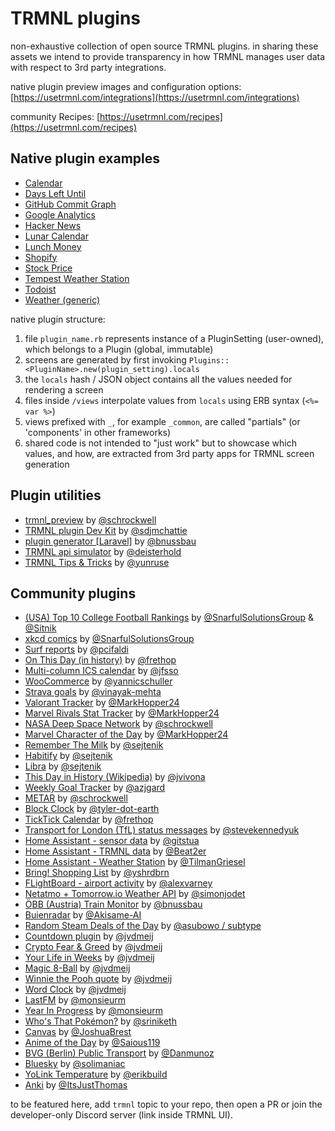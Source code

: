 # TRMNL plugins

non-exhaustive collection of open source TRMNL plugins. in sharing these assets we intend to provide transparency in how TRMNL manages user data with respect to 3rd party integrations.

native plugin preview images and configuration options:
[https://usetrmnl.com/integrations](https://usetrmnl.com/integrations)

community Recipes:
[https://usetrmnl.com/recipes](https://usetrmnl.com/recipes)

## Native plugin examples

- [Calendar](/lib/calendar)
- [Days Left Until](/lib/days_left_until)
- [GitHub Commit Graph](/lib/github_commit_graph)
- [Google Analytics](/lib/google_analytics)
- [Hacker News](/lib/hacker_news)
- [Lunar Calendar](/lib/lunar_calendar)
- [Lunch Money](/lib/lunch_money)
- [Shopify](/lib/shopify)
- [Stock Price](/lib/stock_price)
- [Tempest Weather Station](/lib/tempest_weather_station)
- [Todoist](/lib/todoist)
- [Weather (generic)](/lib/weather)

native plugin structure:

1. file `plugin_name.rb` represents instance of a PluginSetting (user-owned), which belongs to a Plugin (global, immutable)
2. screens are generated by first invoking `Plugins::<PluginName>.new(plugin_setting).locals`
3. the `locals` hash / JSON object contains all the values needed for rendering a screen
4. files inside `/views` interpolate values from `locals` using ERB syntax (`<%= var %>`)
5. views prefixed with `_`, for example `_common`, are called "partials" (or 'components' in other frameworks)
6. shared code is not intended to "just work" but to showcase which values, and how, are extracted from 3rd party apps for TRMNL screen generation

## Plugin utilities

- [trmnl_preview](https://github.com/schrockwell/trmnl_preview) by [@schrockwell](https://github.com/schrockwell)
- [TRMNL plugin Dev Kit](https://github.com/sdjmchattie/trmnl-plugin-dev-kit) by [@sdjmchattie](https://github.com/sdjmchattie)
- [plugin generator [Laravel]](https://github.com/bnussbau/laravel-trmnl) by [@bnussbau](https://github.com/bnussbau)
- [TRMNL api simulator](https://github.com/deisterhold/trmnl-simulator) by [@deisterhold](https://github.com/deisterhold)
- [TRMNL Tips & Tricks](https://github.com/yunruse/trmnl-tricks) by [@yunruse](https://github.com/yunruse)

## Community plugins

- [(USA) Top 10 College Football Rankings](/lib/usa_college_football_rankings.md) by [@SnarfulSolutionsGroup](https://github.com/SnarfulSolutionsGroup) & [@Sitnik](https://github.com/Sitnik)
- [xkcd comics](https://github.com/SnarfulSolutionsGroup/TRMNL-Plugins/blob/main/TRMNL_Comic.md) by [@SnarfulSolutionsGroup](https://github.com/SnarfulSolutionsGroup)
- [Surf reports](https://github.com/pcifaldi/surf_api) by [@pcifaldi](https://github.com/pcifaldi)
- [On This Day (in history)](https://github.com/frethop/TRMNL-thisday) by [@frethop](https://github.com/frethop)
- [Multi-column ICS calendar](https://github.com/jfsso/trmnl-calendar) by [@jfsso](https://github.com/jfsso)
- [WooCommerce](https://github.com/yannicschuller/trmnl-woocommerce) by [@yannicschuller](https://github.com/yannicschuller)
- [Strava goals](https://github.com/vinayak-mehta/trmnl-strava-goals) by [@vinayak-mehta](https://github.com/vinayak-mehta)
- [Valorant Tracker](https://github.com/MarkHopper24/Valorant-Tools) by [@MarkHopper24](https://github.com/MarkHopper24)
- [Marvel Rivals Stat Tracker](https://github.com/MarkHopper24/Marvel-Rivals-TRMNL-Tracker) by [@MarkHopper24](https://github.com/MarkHopper24)
- [NASA Deep Space Network](https://github.com/schrockwell/trmnl-dsn) by [@schrockwell](https://github.com/schrockwell)
- [Marvel Character of the Day](https://github.com/MarkHopper24/Marvel-Character-of-the-Day) by [@MarkHopper24](https://github.com/MarkHopper24)
- [Remember The Milk](https://github.com/sejtenik/trmnl-rtm-plugin) by [@sejtenik](https://github.com/sejtenik)
- [Habitify](https://github.com/sejtenik/trmnl-habitify-plugin) by [@sejtenik](https://github.com/sejtenik)
- [Libra](https://github.com/sejtenik/trmnl-libra-cloud-plugin) by [@sejtenik](https://github.com/sejtenik)
- [This Day in History (Wikipedia)](https://github.com/jvivona/TRMNL-recipes/tree/main/thisdayinhistory) by [@jvivona](https://github.com/jvivona)
- [Weekly Goal Tracker](https://github.com/azjgard/trmnl-weekly-goal-tracker) by [@azjgard](https://github.com/azjgard)
- [METAR](https://github.com/schrockwell/trmnl-metar) by [@schrockwell](https://github.com/schrockwell)
- [Block Clock](https://github.com/tyler-dot-earth/trmnl-notblockclock) by [@tyler-dot-earth](https://github.com/tyler-dot-earth)
- [TickTick Calendar](https://github.com/frethop/TRMNL-ticktick) by [@frethop](https://github.com/frethop)
- [Transport for London (TfL) status messages](https://github.com/stevekennedyuk/trmnl-tfl-status) by [@stevekennedyuk](https://github.com/stevekennedyuk)
- [Home Assistant - sensor data](https://github.com/gitstua/trmnl-plugin-dev/tree/main/home-assistant-trmnl#home-assistant-trmnl-plugin) by [@gitstua](https://github.com/gitstua)
- [Home Assistant - TRMNL data](https://github.com/Beat2er/homeassistant-trmnl-battery) by [@Beat2er](https://github.com/Beat2er)
- [Home Assistant - Weather Station](https://github.com/TilmanGriesel/ha_trmnl_weather_station) by [@TilmanGriesel](https://github.com/TilmanGriesel)
- [Bring! Shopping List](https://github.com/yshrdbrn/trmnl-bring-plugin) by [@yshrdbrn](https://github.com/yshrdbrn)
- [FLightBoard - airport activity](https://github.com/alexvarney/trmnl-flights) by [@alexvarney](https://github.com/alexvarney)
- [Netatmo + Tomorrow.io Weather API](https://github.com/simonjodet/weather_api?tab=readme-ov-file#trmnl-template-example) by [@simonjodet](https://github.com/simonjodet)
- [ÖBB (Austria) Train Monitor](https://github.com/bnussbau/trmnl-train-monitor) by [@bnussbau](https://github.com/bnussbau)
- [Buienradar](https://github.com/Akisame-AI/TRMNL_buienradar/) by [@Akisame-AI](https://github.com/Akisame-AI)
- [Random Steam Deals of the Day](https://github.com/subtype-space/trmnl-steam-deals) by [@asubowo / subtype](https://github.com/subtype-space)
- [Countdown plugin](https://github.com/jvdmeij/trmnl-countdown) by [@jvdmeij](https://github.com/jvdmei)
- [Crypto Fear & Greed](https://github.com/jvdmeij/trmnl-crypto-fear-and-greed) by [@jvdmeij](https://github.com/jvdmei)
- [Your Life in Weeks](https://github.com/jvdmeij/trmnl-your-life-in-weeks) by [@jvdmeij](https://github.com/jvdmei)
- [Magic 8-Ball](https://github.com/jvdmeij/trmnl-magic-8-ball) by [@jvdmeij](https://github.com/jvdmei)
- [Winnie the Pooh quote](https://github.com/jvdmeij/trmnl-winnie-the-pooh) by [@jvdmeij](https://github.com/jvdmei)
- [Word Clock](https://github.com/jvdmeij/trmnl-word-clock) by [@jvdmeij](https://github.com/jvdmei)
- [LastFM](https://github.com/monsieurm/trmnl-lastfm) by [@monsieurm](https://github.com/monsieurm)
- [Year In Progress](https://github.com/monsieurm/trmnl-yearinprogress) by [@monsieurm](https://github.com/monsieurm)
- [Who's That Pokémon?](https://github.com/sriniketh/trmnl-plugin-whos-that-pokemon) by [@sriniketh](https://github.com/sriniketh)
- [Canvas](https://github.com/JoshuaBrest/canvas-trmnl) by [@JoshuaBrest](https://github.com/JoshuaBrest)
- [Anime of the Day](https://github.com/Saious119/trmnl-anime-of-the-day/) by [@Saious119](https://github.com/Saious119)
- [BVG (Berlin) Public Transport](https://github.com/danmunoz/trmnl-bvg-transit) by [@Danmunoz](https://github.com/danmunoz)
- [Bluesky](https://github.com/solimaniac/trmnl-bsky) by [@solimaniac](https://github.com/solimaniac)
- [YoLink Temperature](https://github.com/erikbuild/trmnl-yolink-temperature) by [@erikbuild](https://github.com/erikbuild)
- [Anki](https://github.com/ItsJustThomas/trmnl-anki) by [@ItsJustThomas](https://github.com/ItsJustThomas)

to be featured here, add `trmnl` topic to your repo, then open a PR or join the developer-only Discord server (link inside TRMNL UI).
